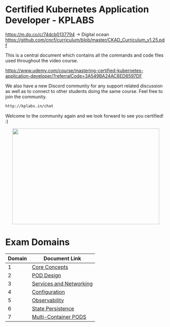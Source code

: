 # Certified Kubernetes Application Developer - KPLABS
https://m.do.co/c/74dcb0137794 -> Digital ocean
https://github.com/cncf/curriculum/blob/master/CKAD_Curriculum_v1.25.pdf

This is a central document which contains all the commands and code files used throughout the video course.

https://www.udemy.com/course/mastering-certified-kubernetes-application-developer/?referralCode=3A549BA24AC8ED6597DF

We also have a new Discord community for any support related discussion as well as to connect to other students doing the same course. Feel free to join the community.

```sh
http://kplabs.in/chat
```
Welcome to the community again and we look forward to see you certified! :)

<p align="center">
  <img width="460" height="300" src="https://i.ibb.co/b3jFkkk/discord-terraform.png">
</p>

# Exam Domains

| Domain | Document Link |
| ------ | ------ |
| 1 | [Core Concepts][PlDa] |
| 2 | [POD Design][PlDb] |
| 3 | [Services and Networking][PlDc]
| 4 | [Configuration][PlDd] |
| 5 | [Observability][PlDe] |
| 6 | [State Persistence][PlDf] |
| 7 | [Multi-Container PODS][PlDg] |


   [PlDa]: <https://github.com/zealvora/certified-kubernetes-application-developer/tree/master/Domain%201%20-%20Core%20Concepts>
   [PlDb]: <https://github.com/zealvora/certified-kubernetes-application-developer/tree/master/Domain%202%20-%20POD%20Design>
   [PlDc]: <https://github.com/zealvora/certified-kubernetes-application-developer/tree/master/Domain%203%20-%20Services%20and%20Networking>
   [PlDd]: <https://github.com/zealvora/certified-kubernetes-application-developer/tree/master/Domain%204%20-%20Configuration>
   [PlDe]: <https://github.com/zealvora/certified-kubernetes-application-developer/tree/master/Domain%205%20-%20Observability>
   [PlDf]: <https://github.com/zealvora/certified-kubernetes-application-developer/tree/master/Domain%206%20-%20State%20Persistence>
   [PlDg]: <https://github.com/zealvora/certified-kubernetes-application-developer/tree/master/Domain%207%20-%20Multi-Container%20PODS>
